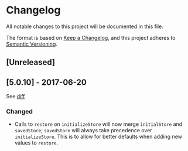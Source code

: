 # Changelog
All notable changes to this project will be documented in this file.

The format is based on [Keep a Changelog](https://keepachangelog.com/en/1.0.0/),
and this project adheres to [Semantic Versioning](https://semver.org/spec/v2.0.0.html).

## [Unreleased]

## [5.0.10] - 2017-06-20

See [diff](https://github.com/aprilmintacpineda/fluxible-js/compare/master...v5.0.10)

### Changed
- Calls to `restore` on `initializeStore` will now merge `initialStore` and `savedStore`; `savedStore` will always take precedence over `initializeStore`. This is to allow for better defaults when adding new values to `restore`.
